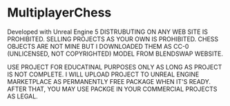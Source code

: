 # MultiplayerChess

Developed with Unreal Engine 5
DISTRUBUTING ON ANY WEB SITE IS PROHIBITED.
SELLING PROJECTS AS YOUR OWN IS PROHIBITED.
CHESS OBJECTS ARE NOT MINE BUT I DOWNLOADED THEM AS CC-0 (UNLICENSED, NOT COPYRIGHTED) MODEL FROM BLENDSWAP WEBSITE.

USE PROJECT FOR EDUCATINAL PURPOSES ONLY AS LONG AS PROJECT IS NOT COMPLETE.
I WILL UPLOAD PROJECT TO UNREAL ENGINE MARKETPLACE AS PERMANENTLY FREE PACKAGE WHEN IT'S READY.
AFTER THAT, YOU MAY USE PACKGE IN YOUR COMMERCIAL PROJECTS AS LEGAL.
